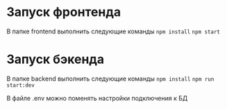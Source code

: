 # Запуск фронтенда
В папке frontend выполнить следующие команды
`npm install`
`npm start`

# Запуск бэкенда
В папке backend выполнить следующие команды
`npm install`
`npm run start:dev`

В файле .env можно поменять настройки подключения к БД

